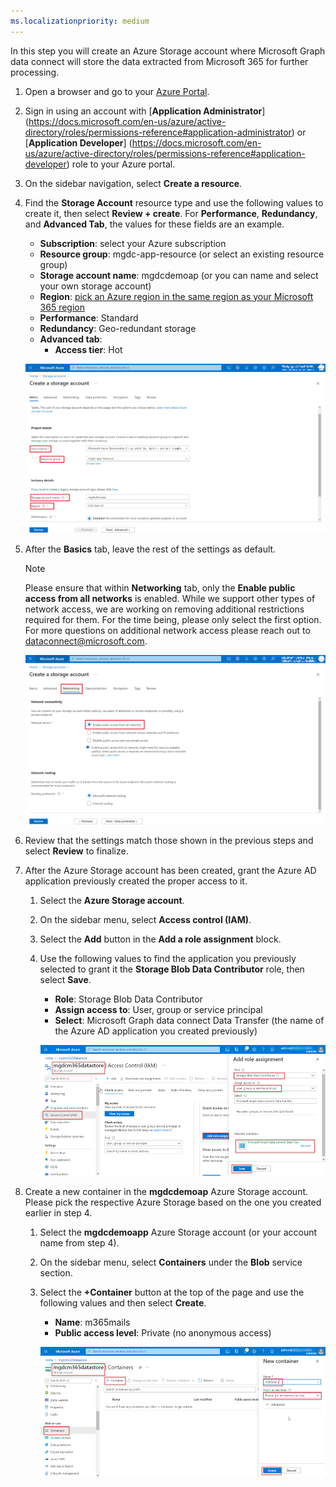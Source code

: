 ```yaml
---
ms.localizationpriority: medium
---
```


<!-- markdownlint-disable MD002 MD041 -->

In this step you will create an Azure Storage account where Microsoft Graph data connect will store the data extracted from Microsoft 365 for further processing.

1. Open a browser and go to your [Azure Portal](https://portal.azure.com/).

1. Sign in using an account with [**Application Administrator**] (https://docs.microsoft.com/en-us/azure/active-directory/roles/permissions-reference#application-administrator) or [**Application Developer**] (https://docs.microsoft.com/en-us/azure/active-directory/roles/permissions-reference#application-developer) role to your Azure portal.

1. On the sidebar navigation, select **Create a resource**.

1. Find the **Storage Account** resource type and use the following values to create it, then select **Review + create**. For **Performance**, **Redundancy**, and **Advanced Tab**, the values for these fields are an example.

    - **Subscription**: select your Azure subscription
    - **Resource group**: mgdc-app-resource (or select an existing resource group)
    - **Storage account name**: mgdcdemoap (or you can name and select your own storage account)
    - **Region**: [pick an Azure region in the same region as your Microsoft 365 region](https://docs.microsoft.com/en-us/graph/data-connect-datasets#regions)
    - **Performance**: Standard 
    - **Redundancy**: Geo-redundant storage 
    - **Advanced tab**: 
      - **Access tier**: Hot 

    ![A screenshot showing on how to create a storage account.](../concepts/images/data-connect-azure-storageaccount-create.png)
    
1. After the **Basics** tab, leave the rest of the settings as default.

    > [!NOTE]
    >  Please ensure that within **Networking** tab, only the **Enable public access from all networks** is enabled. While we support other types of network access, we are working on removing additional restrictions required for them. For the time being, please only select the first option. For more questions on additional network access please reach out to dataconnect@microsoft.com.

    ![A screenshot showing on how to create a storage account.](../concepts/images/data-connect-azure-storage-network-new.png)

1. Review that the settings match those shown in the previous steps and select **Review** to finalize.

1. After the Azure Storage account has been created, grant the Azure AD application previously created the proper access to it.

    1. Select the **Azure Storage account**.
    2. On the sidebar menu, select **Access control (IAM)**.
    3. Select the **Add** button in the **Add a role assignment** block.
    4. Use the following values to find the application you previously selected to grant it the **Storage Blob Data Contributor** role, then select **Save**.

        - **Role**: Storage Blob Data Contributor
        - **Assign access to**: User, group or service principal
        - **Select**: Microsoft Graph data connect Data Transfer (the name of the Azure AD application you created previously)

        ![A screenshot showing the proper role assignment to the application for Microsoft Graph Data Connect in the Azure Storage account in the Azure portal.](../concepts/images/data-connect-azure-storage-role.png)

1. Create a new container in the **mgdcdemoap** Azure Storage account. Please pick the respective Azure Storage based on the one you created earlier in step 4.

    1. Select the **mgdcdemoapp** Azure Storage account (or your account name from step 4).
    2. On the sidebar menu, select **Containers** under the **Blob** service section.
    3. Select the **+Container** button at the top of the page and use the following values and then select **Create**.

        - **Name**: m365mails
        - **Public access level**: Private (no anonymous access)

        ![A screenshot showing the creation of a new container called m365mails in the Storage account blob containers in the Azure portal.](../concepts/images/data-connect-azure-storage-container.png)
